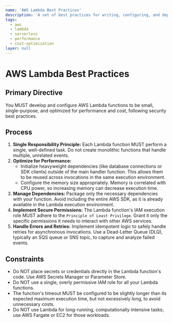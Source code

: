 ```yaml
---
name: 'AWS Lambda Best Practices'
description: 'A set of best practices for writing, configuring, and deploying efficient, secure, and cost-effective AWS Lambda functions.'
tags:
  - aws
  - lambda
  - serverless
  - performance
  - cost-optimization
layer: null
---
```


# AWS Lambda Best Practices

## Primary Directive

You MUST develop and configure AWS Lambda functions to be small, single-purpose, and optimized for performance and cost, following security best practices.

## Process

1.  **Single Responsibility Principle:** Each Lambda function MUST perform a single, well-defined task. Do not create monolithic functions that handle multiple, unrelated events.
2.  **Optimize for Performance:**
    - Initialize heavyweight dependencies (like database connections or SDK clients) outside of the main handler function. This allows them to be reused across invocations in the same execution environment.
    - Configure the memory size appropriately. Memory is correlated with CPU power, so increasing memory can decrease execution time.
3.  **Manage Dependencies:** Package only the necessary dependencies with your function. Avoid including the entire AWS SDK, as it is already available in the Lambda execution environment.
4.  **Implement Secure Permissions:** The Lambda function's IAM execution role MUST adhere to the `Principle of Least Privilege`. Grant it only the specific permissions it needs to interact with other AWS services.
5.  **Handle Errors and Retries:** Implement idempotent logic to safely handle retries for asynchronous invocations. Use a Dead-Letter Queue (DLQ), typically an SQS queue or SNS topic, to capture and analyze failed events.

## Constraints

- Do NOT place secrets or credentials directly in the Lambda function's code. Use AWS Secrets Manager or Parameter Store.
- Do NOT use a single, overly permissive IAM role for all your Lambda functions.
- The function's timeout MUST be configured to be slightly longer than its expected maximum execution time, but not excessively long, to avoid unnecessary costs.
- Do NOT use Lambda for long-running, computationally intensive tasks; use AWS Fargate or EC2 for those workloads.
